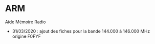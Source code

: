 # ARM
Aide Mémoire Radio


- 31/03/2020 : ajout des fiches pour la bande 144.000 à 146.000 MHz origine F0FYF
